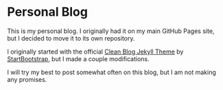 Personal Blog
=============

This is my personal blog. I originally had it on my main GitHub Pages site, but I
decided to move it to its own repository.

I originally started with the official
[Clean Blog Jekyll Theme](https://github.com/BlackrockDigital/startbootstrap-clean-blog-jekyll)
by [StartBootstrap](https://startbootstrap.com/),
but I made a couple modifications.

I will try my best to post somewhat often on this blog, but I am not making any
promises.